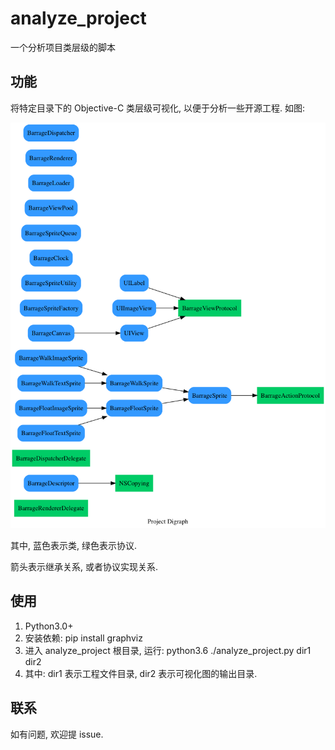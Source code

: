 # analyze_project

一个分析项目类层级的脚本

## 功能

将特定目录下的 Objective-C 类层级可视化, 以便于分析一些开源工程. 如图:

![效果图](./project.png)

其中, 蓝色表示类, 绿色表示协议.

箭头表示继承关系, 或者协议实现关系.

## 使用

1. Python3.0+
1. 安装依赖: pip install graphviz
1. 进入 analyze_project 根目录, 运行: python3.6 ./analyze_project.py dir1 dir2
1. 其中: dir1 表示工程文件目录, dir2 表示可视化图的输出目录.

## 联系

如有问题, 欢迎提 issue.